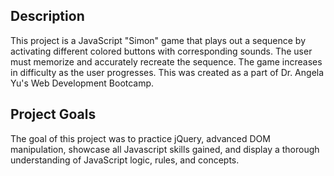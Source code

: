 ## Description

This project is a JavaScript "Simon" game that plays out a sequence by activating different colored buttons with corresponding sounds. The user must memorize and accurately recreate the sequence. The game increases in difficulty as the user progresses. This was created as a part of Dr. Angela Yu's Web Development Bootcamp.

## Project Goals

The goal of this project was to practice jQuery, advanced DOM manipulation, showcase all Javascript skills gained, and display a thorough understanding of JavaScript logic, rules, and concepts.
